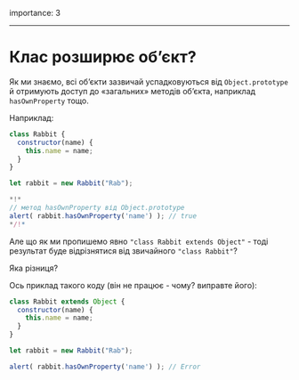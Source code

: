 importance: 3

---

# Клас розширює об’єкт?

Як ми знаємо, всі об’єкти зазвичай успадковуються від `Object.prototype` й отримують доступ до «загальних» методів об’єкта, наприклад `hasOwnProperty` тощо.

Наприклад:

```js run
class Rabbit {
  constructor(name) {
    this.name = name;
  }
}

let rabbit = new Rabbit("Rab");

*!*
// метод hasOwnProperty від Object.prototype
alert( rabbit.hasOwnProperty('name') ); // true
*/!*
```

Але що як ми пропишемо явно `"class Rabbit extends Object"` - тоді результат буде відрізнятися від звичайного `"class Rabbit"`?

Яка різниця?

Ось приклад такого коду (він не працює - чому? виправте його):

```js
class Rabbit extends Object {
  constructor(name) {
    this.name = name;
  }
}

let rabbit = new Rabbit("Rab");

alert( rabbit.hasOwnProperty('name') ); // Error
```
